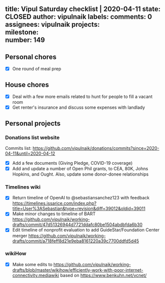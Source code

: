 title:	Vipul Saturday checklist | 2020-04-11
state:	CLOSED
author:	vipulnaik
labels:	
comments:	0
assignees:	vipulnaik
projects:	
milestone:	
number:	149
--
## Personal chores

- [x] One round of meal prep

## House chores

- [x] Deal with a few more emails related to hunt for people to fill a vacant room
- [x] Get renter's insurance and discuss some expenses with landlady

## Personal projects

### Donations list website

Commits list: https://github.com/vipulnaik/donations/commits?since=2020-04-11&until=2020-04-12

- [x] Add a few documents (Giving Pledge, COVID-19 coverage)
- [x] Add and update a number of Open Phil grants, to CEA, 80K, Johns Hopkins, and Ought. Also, update some donor-donee relationships

### Timelines wiki

- [x] Return timeline of OpenAI to @sebastiansanchez123 with feedback https://timelines.issarice.com/index.php?title=User%3ASebastian&type=revision&diff=39012&oldid=39011
- [x] Make minor changes to timeline of BART https://github.com/vipulnaik/working-drafts/commit/47d51326944d7721ddafc80be1504abdbfda6b30
- [x] Edit timeline of nonprofit evaluation to add GuideStar/Foundation Center merger https://github.com/vipulnaik/working-drafts/commit/a718feff8d21e9eba8161220a39c7700ddfd5d45

### wikiHow

- [x] Make some edits to https://github.com/vipulnaik/working-drafts/blob/master/wikihow/efficiently-work-with-poor-internet-connectivity.mediawiki based on https://www.benkuhn.net/vcnet/

